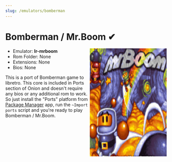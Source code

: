 ```yaml
---
slug: /emulators/bomberman
---
```


# Bomberman / Mr.Boom ✔

<img src="https://raw.githubusercontent.com/OnionUI/Onion/main/static/packages/Emu/Ports%20Collection/Roms/PORTS/Imgs/Bomberman%20(mr.boom).png" align="right" width="240" />

- Emulator: **lr-mrboom**
- Rom Folder: None
- Extensions: None
- Bios: None


This is a port of Bomberman game to libretro.
This core is included in Ports section of Onion and doesn't require any bios or any additional rom to work.
So just install the "Ports" platform from [Package Manager](/docs/apps/package-manager) app, run the `~Import ports` script and you're ready to play Bomberman / Mr.Boom.
